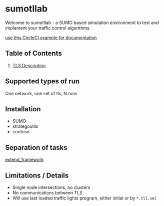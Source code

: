 # sumotllab

Welcome to sumotllab - a SUMO based simulation environment to test and implement your traffic control algorithms.

[use this CircleCI example for documentation](https://circleci.com/docs/2.0/configuration-reference/)

## Table of Contents
1. [TLS Description](#paragraph1)

## Supported types of run

One network, one set of tls, N runs


## Installation
- SUMO
- strategoutils
- confuse

## Separation of tasks 

[extend_framework](/docs/extend_framework.md)




## Limitations / Details
- Single node intersections, no clusters
- No communications between TLS
- Will use last loaded traffic lights program, either initial or by `*.tll.xml`